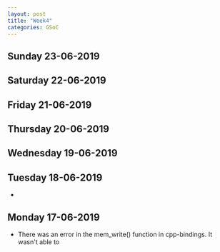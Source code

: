```yaml
---
layout: post
title: "Week4"
categories: GSoC
---
```


## Sunday 23-06-2019

## Saturday 22-06-2019

## Friday 21-06-2019

## Thursday 20-06-2019

## Wednesday 19-06-2019

## Tuesday 18-06-2019
* 

## Monday 17-06-2019
* There was an error in the mem_write() function in cpp-bindings. It wasn't able to 
